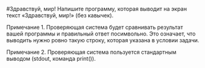 #Здравствуй, мир!
Напишите программу, которая выводит на экран текст «Здравствуй, мир!» (без кавычек).

Примечание 1. Проверяющая система будет сравнивать результат вашей программы и правильный ответ посимвольно. Это означает, что выводить нужно ровно такую строку, которая указана в условии задачи.

Примечание 2. Проверяющая система пользуется стандартным выводом (stdout, команда print()).
